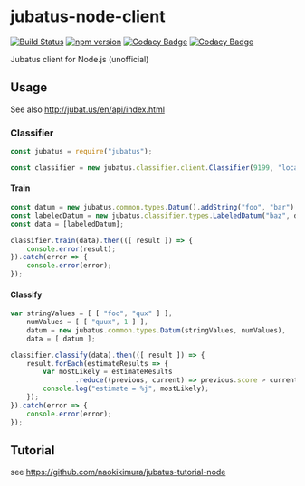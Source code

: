 jubatus-node-client
===================

[![Build Status](https://travis-ci.org/naokikimura/jubatus-node-client.svg?branch=master)](https://travis-ci.org/naokikimura/jubatus-node-client)
[![npm version](https://badge.fury.io/js/jubatus.svg)](https://badge.fury.io/js/jubatus)
[![Codacy Badge](https://api.codacy.com/project/badge/Grade/5eaec4cefec543a5954dc61d5022f6c4)](https://www.codacy.com/app/n.kimura.cap/jubatus-node-client?utm_source=github.com&utm_medium=referral&utm_content=naokikimura/jubatus-node-client&utm_campaign=badger)
[![Codacy Badge](https://api.codacy.com/project/badge/Coverage/aa18bb3e6b284c4581068ca070060007)](https://www.codacy.com/app/n.kimura.cap/jubatus-node-client?utm_source=github.com&utm_medium=referral&utm_content=naokikimura/jubatus-node-client&utm_campaign=Badge_Coverage)

Jubatus client for Node.js (unofficial)

Usage
-----

See also <http://jubat.us/en/api/index.html>

### Classifier

```js
const jubatus = require("jubatus");

const classifier = new jubatus.classifier.client.Classifier(9199, "localhost");
```

#### Train

```js
const datum = new jubatus.common.types.Datum().addString("foo", "bar").addNumber("quux", 0.1);
const labeledDatum = new jubatus.classifier.types.LabeledDatum("baz", datum);
const data = [labeledDatum];

classifier.train(data).then(([ result ]) => {
    console.error(result);
}).catch(error => {
    console.error(error);
});
```

#### Classify

```js
var stringValues = [ [ "foo", "qux" ] ],
    numValues = [ [ "quux", 1 ] ],
    datum = new jubatus.common.types.Datum(stringValues, numValues),
    data = [ datum ];

classifier.classify(data).then(([ result ]) => {
    result.forEach(estimateResults => {
        var mostLikely = estimateResults
                .reduce((previous, current) => previous.score > current.score ? previous : current);
        console.log("estimate = %j", mostLikely);
    });
}).catch(error => {
    console.error(error);
});
```

Tutorial
--------

see <https://github.com/naokikimura/jubatus-tutorial-node>
